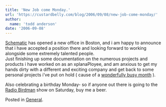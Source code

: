 ```yaml
---
title: 'New Job come Monday.'
url: 'https://custardbelly.com/blog/2006/09/08/new-job-come-monday/'
author:
  name: 'todd anderson'
date: '2006-09-08'
---
```


[Schematic](http://schematic.com/) has opened a new office in Boston, and i am happy to announce that i have accepted a position there and looking forward to working alongside some extremely talented people.  
Just finishing up some documentation on the numerous projects and products i have worked on as an xplanaPloyee, and am anxious to get my hands dirty with a different and exciting company and get back to some personal projects i’ve put on hold ( cause of a [wonderfully busy month](https://custardbelly.com/blog/?p=54) ).

Also celebrating a birthday Monday- so if anyone out there is going to the [Radio Birdman](http://www.myspace.com/theofficialradiobirdman) show on Saturday, buy me a beer.

Posted in [General](https://custardbelly.com/blog/category/general/).
